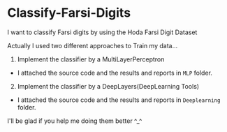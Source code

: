 # Classify-Farsi-Digits
I want to classify Farsi digits by using the Hoda Farsi Digit Dataset

Actually I used two different approaches to Train my data...
1. Implement the classifier by a MultiLayerPerceptron
* I attached the source code and the results and reports in `MLP` folder.
2. Implement the classifier by a DeepLayers(DeepLearning Tools)
* I attached the source code and the results and reports in `Deeplearning` folder.

I'll be glad if you help me doing them better ^_^
